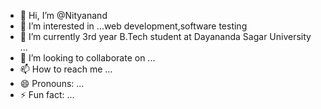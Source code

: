 - 👋 Hi, I’m @Nityanand 
- 👀 I’m interested in ...web development,software testing
- 🌱 I’m currently 3rd year B.Tech student at Dayananda Sagar University ...
- 💞️ I’m looking to collaborate on ...
- 📫 How to reach me ...
- 😄 Pronouns: ...
- ⚡ Fun fact: ...

<!---
NityanandMadre/NityanandMadre is a ✨ special ✨ repository because its `README.md` (this file) appears on your GitHub profile.
You can click the Preview link to take a look at your changes.
--->
